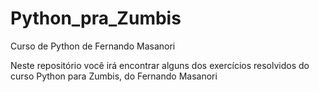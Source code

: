 # Python_pra_Zumbis
Curso de Python de Fernando Masanori

Neste repositório você irá encontrar alguns dos exercícios resolvidos do curso Python para Zumbis, do Fernando Masanori
